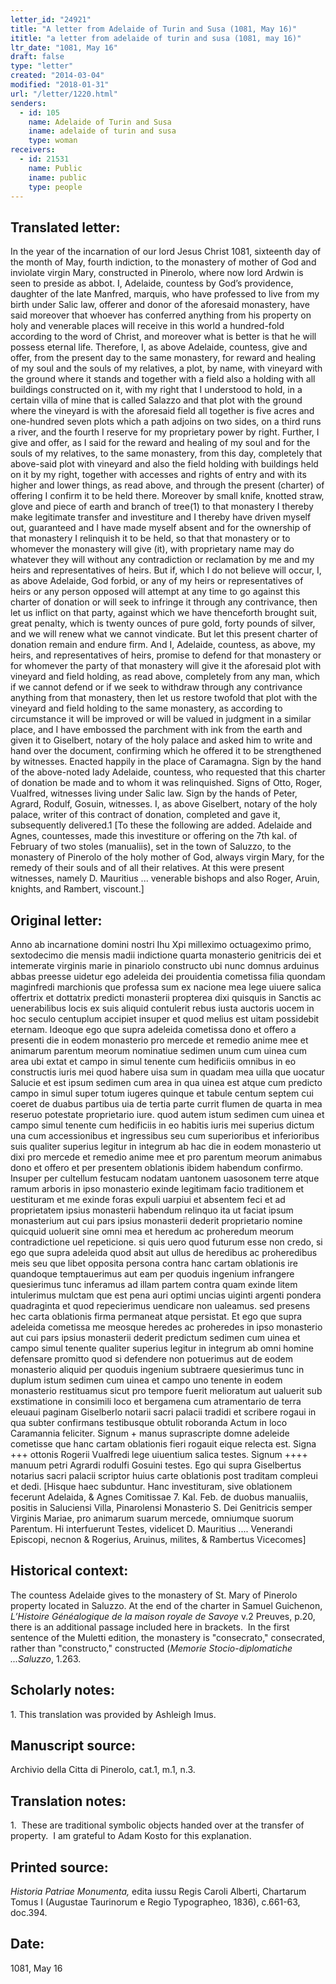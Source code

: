 ```yaml
---
letter_id: "24921"
title: "A letter from Adelaide of Turin and Susa (1081, May 16)"
ititle: "a letter from adelaide of turin and susa (1081, may 16)"
ltr_date: "1081, May 16"
draft: false
type: "letter"
created: "2014-03-04"
modified: "2018-01-31"
url: "/letter/1220.html"
senders:
  - id: 105
    name: Adelaide of Turin and Susa
    iname: adelaide of turin and susa
    type: woman
receivers:
  - id: 21531
    name: Public
    iname: public
    type: people
---
```

<h2> Translated letter:</h2>In the year of the incarnation of our lord Jesus Christ 1081, sixteenth day of the month of May, fourth indiction, to the monastery of mother of God and inviolate virgin Mary, constructed in Pinerolo, where now lord Ardwin is seen to preside as abbot.  I, Adelaide, countess by God’s providence, daughter of the late Manfred, marquis, who have professed to live from my birth under Salic law, offerer and donor of the aforesaid monastery,  have said moreover that whoever has conferred anything from his property on holy and venerable places will receive in this world a hundred-fold according to the word of Christ, and moreover what is better is that he will possess eternal life.  Therefore, I, as above Adelaide, countess, give and offer, from the present day to the same monastery, for reward and healing of my soul and the souls of my relatives, a plot, by name, with vineyard with the ground where it stands and together with a field also a holding with all buildings constructed on it, with my right that I understood to hold, in a certain villa of mine that is called Salazzo and that plot with the ground where the vineyard is with the aforesaid field all together is five acres and one-hundred seven plots which a path adjoins on two sides, on a third runs a river, and the fourth I reserve for my proprietary power by right.  Further, I give and offer, as I said for the reward and healing of my soul and for the souls of my relatives, to the same monastery, from this day, completely that above-said plot with vineyard and also the field holding with buildings held on it by my right, together with accesses and rights of entry and with its higher and lower things, as read above, and through the present (charter) of offering I confirm it to be held there.  Moreover by small knife, knotted straw, glove and piece of earth and branch of tree(1) to that monastery I thereby make legitimate transfer and investiture and I thereby have driven myself out, guaranteed and I have made myself absent and for the ownership of that monastery I relinquish it to be held, so that that monastery or to whomever the monastery will give (it), with proprietary name may do whatever they will without any contradiction or reclamation by me and my heirs and representatives of heirs.  But if, which I do not believe will occur, I, as above Adelaide, God forbid, or any of my heirs or representatives of heirs or any person opposed will attempt at any time to go against this charter of donation or will seek to infringe it through any contrivance, then let us inflict on that party, against which we have thenceforth brought suit, great penalty, which is twenty ounces of pure gold, forty pounds of silver, and we will renew what we cannot vindicate.  But let this present charter of donation remain and endure firm.  And I, Adelaide, countess, as above, my heirs, and representatives of heirs, promise to defend for that monastery or for whomever the party of that monastery will give it the aforesaid plot with vineyard and field holding, as read above, completely from any man, which if we cannot defend or if we seek to withdraw through any contrivance anything from that monastery, then let us restore twofold that plot with the vineyard and field holding to the same monastery, as according to circumstance it will be improved or will be valued in judgment in a similar place, and I have embossed the parchment with ink from the earth and given it to Giselbert, notary of the holy palace and asked him to write and hand over the document, confirming which he offered it to be strengthened by witnesses.
Enacted happily in the place of Caramagna.
Sign by the hand of the above-noted lady Adelaide, countess, who requested that this charter of donation be made and to whom it was relinquished.
Signs of Otto, Roger, Vualfred, witnesses living under Salic law.
Sign by the hands of Peter, Agrard, Rodulf, Gosuin, witnesses.
I, as above Giselbert, notary of the holy palace, writer of this contract of donation, completed and gave it, subsequently delivered.1
[To these the following are added.  Adelaide and Agnes, countesses, made this investiture or offering on the 7th kal. of February of two stoles (manualiis), set in the town of Saluzzo, to the monastery of Pinerolo of the holy mother of God, always virgin Mary, for the remedy of their souls and of all their relatives.  At this were present witnesses, namely D. Mauritius ... venerable bishops and also Roger, Aruin, knights, and Rambert, viscount.] <h2 class="mt-4"> Original letter:</h2>Anno ab incarnatione domini nostri Ihu Xpi milleximo octuageximo primo, sextodecimo die  mensis madii indictione quarta monasterio genitricis dei et intemerate virginis marie in pinariolo constructo ubi nunc domnus arduinus abbas  preesse uidetur ego adeleida dei prouidentia cometissa filia quondam maginfredi marchionis que professa sum ex nacione mea lege uiuere salica offertrix et dottatrix predicti monasterii propterea dixi quisquis in Sanctis ac uenerabilibus locis ex suis aliquid contulerit rebus iusta auctoris uocem in hoc seculo centuplum accipiet insuper et quod melius est uitam possidebit eternam. Ideoque ego que supra adeleida cometissa dono et offero a presenti die in eodem monasterio pro mercede et remedio anime mee et animarum parentum meorum nominatiue sedimen unum cum uinea cum area ubi extat et campo in simul tenente cum hedificiis omnibus in eo constructis iuris mei quod habere uisa sum in quadam mea uilla que uocatur Salucie et est ipsum sedimen cum area in qua uinea est atque cum predicto campo in simul super totum iugeres quinque et tabule centum septem cui coeret de duabus partibus uia de tertia parte currit flumen de quarta in mea reseruo potestate proprietario iure. quod autem istum sedimen cum uinea et campo simul tenente cum hedificiis in eo habitis iuris mei superius dictum una cum accessionibus et ingressibus seu cum superioribus et inferioribus suis qualiter superius legitur in integrum ab hac die in eodem monasterio ut dixi pro mercede et remedio anime mee et pro parentum meorum animabus dono et offero et per presentem oblationis ibidem habendum confirmo. Insuper per cultellum festucam nodatam uantonem uasosonem terre atque ramum arboris in ipso monasterio exinde legitimam facio traditionem et uestituram et me exinde foras expuli uarpiui et absentem feci et ad proprietatem ipsius monasterii habendum relinquo ita ut faciat ipsum monasterium aut cui pars ipsius monasterii dederit proprietario nomine quicquid uoluerit sine omni mea et heredum ac proheredum meorum contradictione uel repeticione. si quis uero quod futurum esse non credo, si ego que supra adeleida quod absit aut ullus de heredibus ac proheredibus meis seu que libet opposita persona contra hanc cartam oblationis ire quandoque temptauerimus aut eam per quoduis ingenium infrangere quesierimus tunc inferamus ad illam partem contra quam exinde litem intulerimus mulctam que est pena auri optimi uncias uiginti argenti pondera quadraginta et quod repecierimus uendicare non ualeamus. sed presens hec carta oblationis firma permaneat atque persistat. Et ego que supra adeleida cometissa me meosque heredes ac proheredes in ipso monasterio aut cui pars ipsius monasterii dederit predictum sedimen cum uinea et campo simul tenente qualiter superius legitur in integrum ab omni homine defensare promitto quod si defendere non potuerimus aut de eodem monasterio aliquid per quoduis ingenium subtraere quesierimus tunc in duplum istum sedimen cum uinea et campo uno tenente in eodem monasterio restituamus sicut pro tempore fuerit melioratum aut ualuerit sub exstimatione in consimili loco et bergamena cum atramentario de terra eleuaui paginam Giselberlo notarii sacri palacii tradidi et scribere rogaui in qua subter confirmans testibusque obtulit roboranda
Actum in loco Caramannia feliciter.
Signum + manus suprascripte domne adeleide cometisse que hanc cartam oblationis fieri rogauit eique relecta est.
Signa +++ ottonis Rogerii Vualfredi lege uiuentium salica testes.
Signum ++++ manuum petri Agrardi rodulfi Gosuini testes.
Ego qui supra Giselbertus notarius sacri palacii scriptor huius carte oblationis post traditam compleui et dedi.
[Hisque haec subduntur.  Hanc investituram, sive oblationem fecerunt Adelaida, & Agnes Comitissae 7. Kal. Feb. de duobus manualiis, positis in Saluciensi Villa, Pinarolensi Monasterio S. Dei Genitricis semper Virginis Mariae, pro animarum suarum mercede, omniumque suorum Parentum.  Hi interfuerunt Testes, videlicet D. Mauritius .... Venerandi Episcopi, necnon & Rogerius, Aruinus, milites, & Rambertus Vicecomes]<h2 class="mt-4"> Historical context:</h2><p>The countess Adelaide gives to the monastery of St. Mary of Pinerolo property located in Saluzzo. At the end of the charter in Samuel Guichenon, <em>L’Histoire Généalogique de la maison royale de Savoye</em> v.2 Preuves, p.20, there is an additional passage included here in brackets. &nbsp;In the first sentence of the Muletti edition, the monastery is "consecrato," consecrated, rather than "constructo," constructed (<em>Memorie Stocio-diplomatiche ...Saluzzo</em>, 1.263.<em><br></em></p><h2 class="mt-4"> Scholarly notes:</h2>1. This translation was provided by Ashleigh Imus.
<h2 class="mt-4"> Manuscript source:</h2>Archivio della Citta di Pinerolo, cat.1, m.1, n.3.
<h2 class="mt-4"> Translation notes:</h2><p>1. &nbsp;These are traditional symbolic objects handed over at the transfer of property. &nbsp;I am grateful to Adam Kosto for this explanation.</p><h2 class="mt-4"> Printed source:</h2><p><em>Historia Patriae Monumenta,</em> edita iussu Regis Caroli Alberti, Chartarum Tomus I (Augustae Taurinorum e Regio Typographeo, 1836), c.661-63, doc.394.</p><h2 class="mt-4"> Date:</h2>1081, May 16